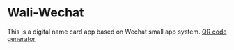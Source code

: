 # Wali-Wechat
This is a digital name card app based on Wechat small app system.
[QR code generator](https://github.com/getweapp/weapp-qrcode)
